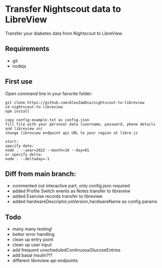# Transfer Nightscout data to LibreView
Transfer your diabetes data from Nightscout to LibreView.

## Requirements
- git
- nodejs

## First use


Open command line in your favorite folder:
```
git clone https://github.com/AlexZamDia/nightscout-to-libreview
cd nightscout-to-libreview
npm install

copy config-example.txt as config.json
fill file with your personal data (username, password, phone details and libreview sn)
change libreview endpoint api URL to your region at libre.js

start:
specify date:
node . --year=2022 --month=10 --day=01
or specify delta:
node . --deltaday=-1
```

## Diff from main branch:
- commented out interactive part, only config.json required
- added Profile Switch events as Notes transfer to libreview
- added Exercise records transfer to libreview
- added hardwareDescriptor,osVersion,hardwareName as config params

## Todo
- many many testing!
- better error handling
- clean up entry point
- clean up user input
- add frequent unscheduledContinuousGlucoseEntries
- add basal insulin?!?
- different libreview api endpoints

